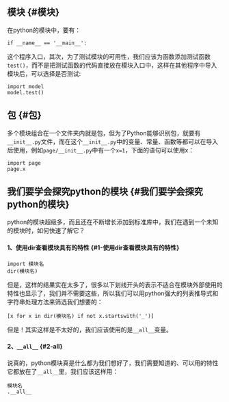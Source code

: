 ## 模块 {#模块}

在python的模块中，要有：

```
if __name__ == '__main__':
```

这个程序入口，其次，为了测试模块的可用性，我们应该为函数添加测试函数`test()`，而不是把测试函数的代码直接放在模块入口中，这样在其他程序中导入模块后，可以选择是否测试:

```
import model
model.test()
```

## 包 {#包}

多个模块组合在一个文件夹内就是包，但为了Python能够识别包，就要有`__init__.py`文件，而在这个`__init__.py`中的变量、常量、函数等都可以在导入后使用，例如`page/__init__.py`中有一个`x=1`，下面的语句可以使用x：

```
import page
page.x
```

## 我们要学会探究python的模块 {#我们要学会探究python的模块}

python的模块超级多，而且还在不断增长添加到标准库中，我们在遇到一个未知的模块时，如何快速了解它？

#### 1、使用dir查看模块具有的特性 {#1-使用dir查看模块具有的特性}

```
import 模块名
dir(模块名)
```

但是，这样的结果实在太多了，很多以下划线开头的表示不适合在模块外部使用的特性也显示了，我们并不需要这些，所以我们可以用python强大的列表推导式和字符串处理方法来筛选我们想要的：

```
[x for x in dir(模块名) if not x.startswith('_')]
```

但是！其实这样是不太好的，我们应该使用的是`__all__`变量。

#### 2、`__all__` {#2-__all__}

说真的，python模块真是什么都为我们想好了，我们需要知道的、可以用的特性它都放在了`__all__`里，我们应该这样用：

```
模块名
.__all__
```



